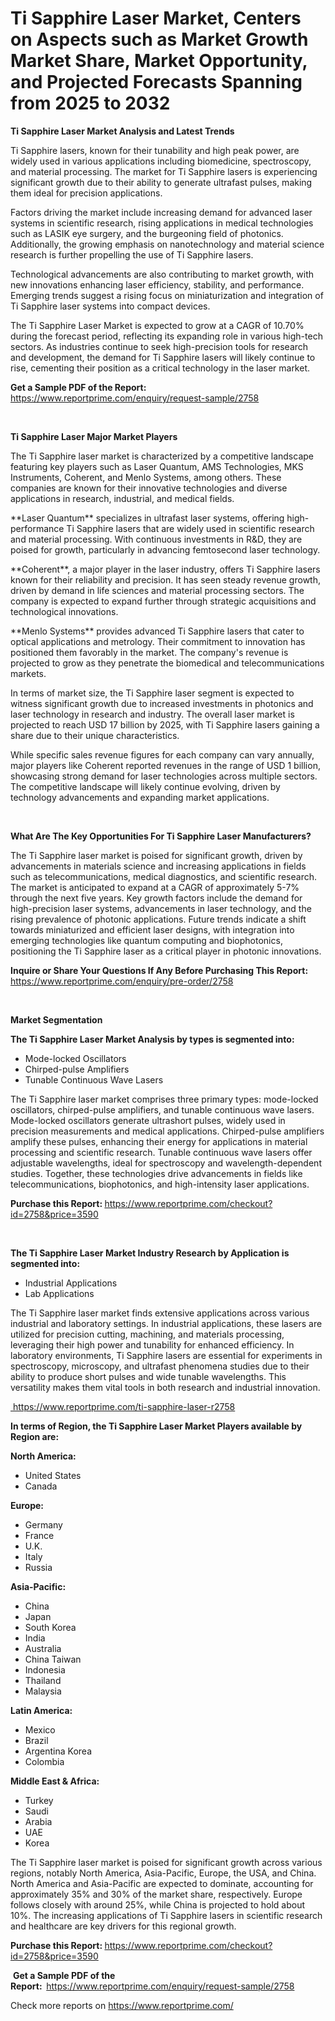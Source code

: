 <p><h1>Ti Sapphire Laser Market, Centers on Aspects such as Market Growth Market Share, Market Opportunity, and Projected Forecasts Spanning from 2025 to 2032</h1></p><p><strong>Ti Sapphire Laser Market Analysis and Latest Trends</strong></p>
<p><p>Ti Sapphire lasers, known for their tunability and high peak power, are widely used in various applications including biomedicine, spectroscopy, and material processing. The market for Ti Sapphire lasers is experiencing significant growth due to their ability to generate ultrafast pulses, making them ideal for precision applications. </p><p>Factors driving the market include increasing demand for advanced laser systems in scientific research, rising applications in medical technologies such as LASIK eye surgery, and the burgeoning field of photonics. Additionally, the growing emphasis on nanotechnology and material science research is further propelling the use of Ti Sapphire lasers.</p><p>Technological advancements are also contributing to market growth, with new innovations enhancing laser efficiency, stability, and performance. Emerging trends suggest a rising focus on miniaturization and integration of Ti Sapphire laser systems into compact devices. </p><p>The Ti Sapphire Laser Market is expected to grow at a CAGR of 10.70% during the forecast period, reflecting its expanding role in various high-tech sectors. As industries continue to seek high-precision tools for research and development, the demand for Ti Sapphire lasers will likely continue to rise, cementing their position as a critical technology in the laser market.</p></p>
<p><strong>Get a Sample PDF of the Report:&nbsp;</strong> <a href="https://www.reportprime.com/enquiry/request-sample/2758?utm_campaign=3322&utm_medium=2&utm_source=Github&utm_content=ia&utm_term=18032025&utm_id=ti-sapphire-laser">https://www.reportprime.com/enquiry/request-sample/2758</a></p>
<p>&nbsp;</p>
<p><strong>Ti Sapphire Laser Major Market Players</strong></p>
<p><p>The Ti Sapphire laser market is characterized by a competitive landscape featuring key players such as Laser Quantum, AMS Technologies, MKS Instruments, Coherent, and Menlo Systems, among others. These companies are known for their innovative technologies and diverse applications in research, industrial, and medical fields.</p><p>**Laser Quantum** specializes in ultrafast laser systems, offering high-performance Ti Sapphire lasers that are widely used in scientific research and material processing. With continuous investments in R&D, they are poised for growth, particularly in advancing femtosecond laser technology.</p><p>**Coherent**, a major player in the laser industry, offers Ti Sapphire lasers known for their reliability and precision. It has seen steady revenue growth, driven by demand in life sciences and material processing sectors. The company is expected to expand further through strategic acquisitions and technological innovations.</p><p>**Menlo Systems** provides advanced Ti Sapphire lasers that cater to optical applications and metrology. Their commitment to innovation has positioned them favorably in the market. The company's revenue is projected to grow as they penetrate the biomedical and telecommunications markets.</p><p>In terms of market size, the Ti Sapphire laser segment is expected to witness significant growth due to increased investments in photonics and laser technology in research and industry. The overall laser market is projected to reach USD 17 billion by 2025, with Ti Sapphire lasers gaining a share due to their unique characteristics.</p><p>While specific sales revenue figures for each company can vary annually, major players like Coherent reported revenues in the range of USD 1 billion, showcasing strong demand for laser technologies across multiple sectors. The competitive landscape will likely continue evolving, driven by technology advancements and expanding market applications.</p></p>
<p>&nbsp;</p>
<p><strong>What Are The Key Opportunities For Ti Sapphire Laser Manufacturers?</strong></p>
<p><p>The Ti Sapphire laser market is poised for significant growth, driven by advancements in materials science and increasing applications in fields such as telecommunications, medical diagnostics, and scientific research. The market is anticipated to expand at a CAGR of approximately 5-7% through the next five years. Key growth factors include the demand for high-precision laser systems, advancements in laser technology, and the rising prevalence of photonic applications. Future trends indicate a shift towards miniaturized and efficient laser designs, with integration into emerging technologies like quantum computing and biophotonics, positioning the Ti Sapphire laser as a critical player in photonic innovations.</p></p>
<p><strong>Inquire or Share Your Questions If Any Before Purchasing This Report:</strong> <a href="https://www.reportprime.com/enquiry/pre-order/2758?utm_campaign=3322&utm_medium=2&utm_source=Github&utm_content=ia&utm_term=18032025&utm_id=ti-sapphire-laser">https://www.reportprime.com/enquiry/pre-order/2758</a></p>
<p>&nbsp;</p>
<p><strong>Market Segmentation</strong></p>
<p><strong>The Ti Sapphire Laser Market Analysis by types is segmented into:</strong></p>
<p><ul><li>Mode-locked Oscillators</li><li>Chirped-pulse Amplifiers</li><li>Tunable Continuous Wave Lasers</li></ul></p>
<p><p>The Ti Sapphire laser market comprises three primary types: mode-locked oscillators, chirped-pulse amplifiers, and tunable continuous wave lasers. Mode-locked oscillators generate ultrashort pulses, widely used in precision measurements and medical applications. Chirped-pulse amplifiers amplify these pulses, enhancing their energy for applications in material processing and scientific research. Tunable continuous wave lasers offer adjustable wavelengths, ideal for spectroscopy and wavelength-dependent studies. Together, these technologies drive advancements in fields like telecommunications, biophotonics, and high-intensity laser applications.</p></p>
<p><strong>Purchase this Report:&nbsp;</strong><a href="https://www.reportprime.com/checkout?id=2758&price=3590&utm_campaign=3322&utm_medium=2&utm_source=Github&utm_content=ia&utm_term=18032025&utm_id=ti-sapphire-laser">https://www.reportprime.com/checkout?id=2758&price=3590</a></p>
<p>&nbsp;</p>
<p><strong>The Ti Sapphire Laser Market Industry Research by Application is segmented into:</strong></p>
<p><ul><li>Industrial Applications</li><li>Lab Applications</li></ul></p>
<p><p>The Ti Sapphire laser market finds extensive applications across various industrial and laboratory settings. In industrial applications, these lasers are utilized for precision cutting, machining, and materials processing, leveraging their high power and tunability for enhanced efficiency. In laboratory environments, Ti Sapphire lasers are essential for experiments in spectroscopy, microscopy, and ultrafast phenomena studies due to their ability to produce short pulses and wide tunable wavelengths. This versatility makes them vital tools in both research and industrial innovation.</p></p>
<p><a href="https://www.reportprime.com/ti-sapphire-laser-r2758?utm_campaign=3322&utm_medium=2&utm_source=Github&utm_content=ia&utm_term=18032025&utm_id=ti-sapphire-laser">&nbsp;https://www.reportprime.com/ti-sapphire-laser-r2758</a></p>
<p><strong>In terms of Region, the Ti Sapphire Laser Market Players available by Region are:</strong></p>
<p>
    <p> <strong> North America: </strong>
        <ul>
            <li>United States</li>
            <li>Canada</li>
        </ul>
        </p> 
    <p> <strong> Europe: </strong>
        <ul>
            <li>Germany</li>
            <li>France</li>
            <li>U.K.</li>
            <li>Italy</li>
            <li>Russia</li>
        </ul>
        </p> 
    <p> <strong> Asia-Pacific: </strong>
        <ul>
            <li>China</li>
            <li>Japan</li>
            <li>South Korea</li>
            <li>India</li>
            <li>Australia</li>
            <li>China Taiwan</li>
            <li>Indonesia</li>
            <li>Thailand</li>
            <li>Malaysia</li>
        </ul>
        </p> 
    <p> <strong> Latin America: </strong>
        <ul>
            <li>Mexico</li>
            <li>Brazil</li>
            <li>Argentina Korea</li>
            <li>Colombia</li>
        </ul>
        </p> 
    <p> <strong> Middle East & Africa: </strong>
        <ul>
            <li>Turkey</li>
            <li>Saudi</li>
            <li>Arabia</li>
            <li>UAE</li>
            <li>Korea</li>
        </ul>
    </p>
    </p>
<p><p>The Ti Sapphire laser market is poised for significant growth across various regions, notably North America, Asia-Pacific, Europe, the USA, and China. North America and Asia-Pacific are expected to dominate, accounting for approximately 35% and 30% of the market share, respectively. Europe follows closely with around 25%, while China is projected to hold about 10%. The increasing applications of Ti Sapphire lasers in scientific research and healthcare are key drivers for this regional growth.</p></p>
<p><strong>Purchase this Report: </strong><a href="https://www.reportprime.com/checkout?id=2758&price=3590&utm_campaign=3322&utm_medium=2&utm_source=Github&utm_content=ia&utm_term=18032025&utm_id=ti-sapphire-laser">https://www.reportprime.com/checkout?id=2758&price=3590</a></p>
<p>&nbsp;<strong>Get a Sample PDF of the Report:&nbsp;&nbsp;</strong><a href="https://www.reportprime.com/enquiry/request-sample/2758?utm_campaign=3322&utm_medium=2&utm_source=Github&utm_content=ia&utm_term=18032025&utm_id=ti-sapphire-laser">https://www.reportprime.com/enquiry/request-sample/2758</a></p>
<p><strong></strong></p>
<p>Check more reports on <a href="https://www.reportprime.com/?utm_campaign=3322&utm_medium=2&utm_source=Github&utm_content=ia&utm_term=18032025&utm_id=ti-sapphire-laser">https://www.reportprime.com/</a></p>